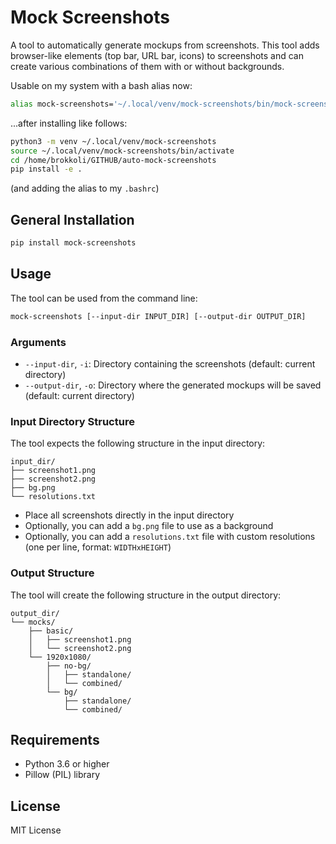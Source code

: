 # Mock Screenshots

A tool to automatically generate mockups from screenshots. This tool adds browser-like elements (top bar, URL bar, icons) to screenshots and can create various combinations of them with or without backgrounds.

Usable on my system with a bash alias now:

```bash
alias mock-screenshots='~/.local/venv/mock-screenshots/bin/mock-screenshots'
```

...after installing like follows:

```sh
python3 -m venv ~/.local/venv/mock-screenshots
source ~/.local/venv/mock-screenshots/bin/activate
cd /home/brokkoli/GITHUB/auto-mock-screenshots
pip install -e .
```
(and adding the alias to my `.bashrc`)

## General Installation

```bash
pip install mock-screenshots
```

## Usage

The tool can be used from the command line:

```bash
mock-screenshots [--input-dir INPUT_DIR] [--output-dir OUTPUT_DIR]
```

### Arguments

- `--input-dir`, `-i`: Directory containing the screenshots (default: current directory)
- `--output-dir`, `-o`: Directory where the generated mockups will be saved (default: current directory)

### Input Directory Structure

The tool expects the following structure in the input directory:

```
input_dir/
├── screenshot1.png
├── screenshot2.png
├── bg.png
└── resolutions.txt
```

- Place all screenshots directly in the input directory
- Optionally, you can add a `bg.png` file to use as a background
- Optionally, you can add a `resolutions.txt` file with custom resolutions (one per line, format: `WIDTHxHEIGHT`)

### Output Structure

The tool will create the following structure in the output directory:

```
output_dir/
└── mocks/
    ├── basic/
    │   ├── screenshot1.png
    │   └── screenshot2.png
    └── 1920x1080/
        ├── no-bg/
        │   ├── standalone/
        │   └── combined/
        └── bg/
            ├── standalone/
            └── combined/
```

## Requirements

- Python 3.6 or higher
- Pillow (PIL) library

## License

MIT License